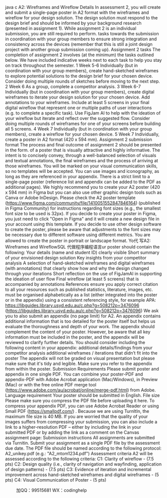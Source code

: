 java c
A2: Wireframes and Wireflow
Details 
In assessment 2, you will create and submit a single-page poster in A2 format with the wireframes and wireflow for your design solution. The design solution must respond to the design brief and should be informed by your background research (presented in assignment 1).
While assignment 2 is an individual submission, you are still required to perform. tasks towards the submission in coordination with your group members to ensure strong integration and consistency across the devices (remember that this is still a joint design project with another group submission coming up).
Assignment 2 tasks 
The completion of assignment 2 involves (at the minimum) the tasks outlined below. We have included indicative weeks next to each task to help you stay on track throughout the semester.
1 Week 5-6 Individually (but in coordination with your group members), create hand-sketched wireframes to explore potential solutions to the design brief for your chosen device. Consider doing multiple rounds of sketches before moving to the next step.
2 Week 6 As a group, complete a competitor analysis.
3 Week 6-7 Individually (but in coordination with your group members), create digital wireframes to iterate your design solution for your chosen device. Add annotations to your wireframes. Include at least 5 screens in your final digital wireflow that represent one or multiple paths of user interactions (e.g. to complete a specific task). Use FigJam AI to help with the ideation of your wireflow but iterate and reflect over the suggested flow. Consider doing multiple rounds of wireframes for one of your screens before building all 5 screens.
4 Week 7 Individually (but in coordination with your group members), create a wireflow for your chosen device.
5 Week 7 Individually, create a poster in A2 format (420 x 594 mm).
Assignment 2 submission format 
The process and final outcome of assignment 2 should be presented in the form. of a poster that is visually attractive and highly informative. The intent is to concisely convey, through a well-balanced selection of visuals and textual annotations, the final wireframes and the process of arriving at those wireframes.
You will be marked on your visual communication skills, so no templates will be accepted. You can use images and iconography, as long as they are referenced in your appendix. There is a strict limit to a single-page poster (reference list and appendix can be added to the PDF as additional pages). We highly recommend you to create your A2 poster (420 x 594 mm) in Figma but you can also use other graphic design tools such as Canva or Adobe InDesign. Please check the A2 poster template (https://www.figma.com/community/file/1410051552847846164) (published in Figma Community) for instructions regarding font sizes (e.g., the smallest font size to be used is 32px). If you decide to create your poster in Figma, you just need to click "Open in Figma" and it will create a new design file in your account using this template. If you decide to use other design software to create the poster, please be aware that adjustments to the font sizes may be necessary due to different software using different metrics. You are allowed to create the poster in portrait or landscape format.
Yo代 写A2: Wireframes and WireflowSQL
代做程序编程语言ur poster should contain the following:
Your details (name and student ID) clearly visible
Short summary of your envisioned design solution
Key insights from your competitor analysis
A selection of hand-sketched wireframes and digital wireframes (with annotations) that clearly show how and why the design changed through your iterations
Short reflection on the use of FigJamAI in supporting the ideation of user flow
Final wireflow (at least 5 screens) that is accompanied by annotations
References
ensure you apply correct citation to all your resources such as published statistics, literature, images, etc.
must be organised alphabetically as a list (either integrated into the poster or in the appendix)
using a consistent referencing style, for example APA:
https://libguides.library.usyd.edu.au/c.php?g=508212p=3476096
(https://libguides.library.usyd.edu.au/c.php?g=508212p=3476096)
We ask you to also submit an appendix (no page limit) for A2. An appendix contains additional information that is too detailed for the poster itself but helps us evaluate the thoroughness and depth of your work. The appendix should complement the content of your poster. However, be aware that all key information must be included in the poster, and the appendix will be reviewed to clarify further details. You should consider including the following content in your appendix:
additional details/findings from your competitor analysis
additional wireframes / iterations that didn’t fit into the poster
The appendix will not be graded on visual presentation but please make sure that it's tidy and legible. Make sure you refer to the appendix from within the poster.
Submission Requirements 
Please submit poster and appendix in one single PDF. You can combine your poster-PDF and appendix-PDF with Adobe Acrobat application (Mac/Windows), in Preview (Mac) or with the free online PDF merge tool (https://www.adobe.com/au/acrobat/online/merge-pdf.html) from Adobe.
Language requirement 
Your poster should be submitted in English.
File size 
Please make sure you compress the PDF file before uploading it here. To compress your appendix PDF, you can use Adobe Acrobat Reader or using Small PDF (https://smallpdf.com/) .
Because we are using TurnItIn, the maximum file size is 40 MB.
If you are worried that the quality of your images suffers from compressing your submission, you can also include a link to a higher-resolution PDF – either by including the link in your submitted PDF or by adding the link as a comment on the Canvas assignment page:
Submission instructions 
All assignments are submitted via Turnitin. Submit your assignment as a single PDF file by the assessment due date. The PDF file should be named according to the following protocol:
A2_unikey.pdf (e.g.: "A2_mtom1234.pdf")
Assessment criteria 
A2 will be assessed according to the following criteria:
C1: Clarity of wireflow - (7.5 pts)
C2: Design quality (i.e., clarity of navigation and wayfinding, application of design patterns) - (7.5 pts)
C3: Evidence of iteration and incremental improvement across hand-sketched wireframes and digital wireframes - (5 pts)
C4: Visual Communication of Poster - (5 pts)





         
加QQ：99515681  WX：codinghelp
